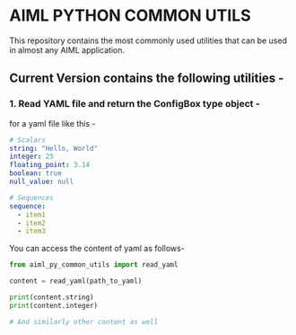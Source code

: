 # AIML PYTHON COMMON UTILS

This repository contains the most commonly used utilities that can be used in almost any AIML application.

## Current Version contains the following utilities - 

### 1. Read YAML file and return the ConfigBox type object -

for a yaml file like this - 

```yaml
# Scalars
string: "Hello, World"
integer: 25
floating_point: 3.14
boolean: true
null_value: null

# Sequences
sequence:
  - item1
  - item2
  - item3
```
You can access the content of yaml as follows- 

```python
from aiml_py_common_utils import read_yaml

content = read_yaml(path_to_yaml)

print(content.string)
print(content.integer)

# And similarly other content as well
```

